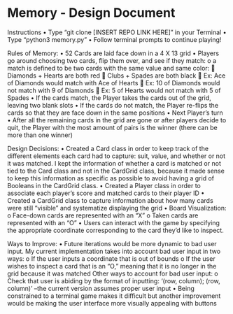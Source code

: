 # Memory - Design Document

Instructions
•	Type “git clone [INSERT REPO LINK HERE]” in your Terminal
•	Type “python3 memory.py”
•	Follow terminal prompts to continue playing! 

Rules of Memory:
•	52 Cards are laid face down in a 4 X 13 grid
•	Players go around choosing two cards, flip them over, and see if they match:
  o	a match is defined to be two cards with the same value and same color:
    	Diamonds + Hearts are both red
    	Clubs + Spades are both black
    	Ex: Ace of Diamonds would match with Ace of Hearts 
    	Ex: 10 of Diamonds would not match with 9 of Diamonds
    	Ex: 5 of Hearts would not match with 5 of Spades
•	If the cards match, the Player takes the cards out of the grid, leaving two blank slots
•	If the cards do not match, the Player re-flips the cards so that they are face down in the same positions
•	Next Player’s turn
•	After all the remaining cards in the grid are gone or after players decide to quit, the Player with the most amount of pairs is the winner (there can be more than one winner)

Design Decisions:
•	Created a Card class in order to keep track of the different elements each card had to capture: suit, value, and whether or not it was matched. I kept the information of whether a card is matched or not tied to the Card class and not in the CardGrid class, because it made sense to keep this information as specific as possible to avoid having a grid of Booleans in the CardGrid class.
•	Created a Player class in order to associate each player’s score and matched cards to their player ID
•	Created a CardGrid class to capture information about how many cards were still “visible” and systematize displaying the grid
•	Board Visualization:
  o	Face-down cards are represented with an “X”
  o	Taken cards are represented with an “O” 
•	Users can interact with the game by specifying the appropriate coordinate corresponding to the card they’d like to inspect. 

Ways to Improve: 
•	Future iterations would be more dynamic to bad user input. My current implementation takes into account bad user input in two ways:
  o	If the user inputs a coordinate that is out of bounds
  o	If the user wishes to inspect a card that is an “O,” meaning that it is no longer in the grid because it was matched
  Other ways to account for bad user input:
  o	Check that user is abiding by the format of inputting: ‘(row, column); (row, column)’ –the current version assumes proper user input
•	Being constrained to a terminal game makes it difficult but another improvement would be making the user interface more visually appealing with buttons
